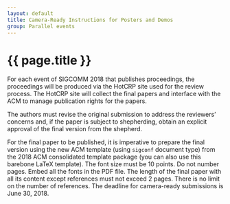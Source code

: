 ```yaml
---
layout: default
title: Camera-Ready Instructions for Posters and Demos
group: Parallel events
---
```


# {{ page.title }}
For each event of SIGCOMM 2018 that publishes proceedings, the proceedings will be produced via the HotCRP site used for the review process. The HotCRP site will collect the final papers and interface with the ACM to manage publication rights for the papers.

The authors must revise the original submission to address the reviewers’ concerns and, if the paper is subject to shepherding, obtain an explicit approval of the final version from the shepherd.

For the final paper to be published, it is imperative to prepare the final version using the new ACM template (using `sigconf` document type) from the 2018 ACM consolidated template package (you can also use this barebone LaTeX template). The font size must be 10 points. Do not number pages. Embed all the fonts in the PDF file. The length of the final paper with all its content except references must not exceed 2 pages. There is no limit on the number of references. The deadline for camera-ready submissions is June 30, 2018.
